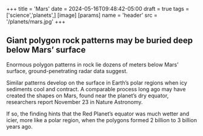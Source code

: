 +++
title = 'Mars'
date = 2024-05-16T09:48:42-05:00
draft = true
tags = ['science','planets',]
[image]
  [params]
    name = 'header'
    src = '/planets/mars.jpg'
+++

## Giant polygon rock patterns may be buried deep below Mars’ surface

<!-- ![Mars Canyon ](/planets/mars.jpg) -->

Enormous polygon patterns in rock lie dozens of meters below Mars’ surface, ground-penetrating radar data suggest.

Similar patterns develop on the surface in Earth’s polar regions when icy sediments cool and contract. A comparable process long ago may have created the shapes on Mars, found near the planet’s dry equator, researchers report November 23 in Nature Astronomy.

If so, the finding hints that the Red Planet’s equator was much wetter and icier, more like a polar region, when the polygons formed 2 billion to 3 billion years ago.